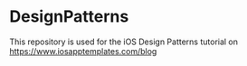 # DesignPatterns
This repository is used for the iOS Design Patterns tutorial on https://www.iosapptemplates.com/blog 

